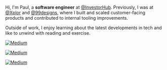 
Hi, I'm Paul, a **software engineer** at [@InvestorHub](https://github.com/FreshXYZ). Previously, I was at [@Xplor](https://github.com/xplor) and [@99designs](https://github.com/99designs), where I built and scaled customer-facing products and contributed to internal tooling improvements.

Outside of work, I enjoy learning about the latest developments in tech and like to unwind with reading and exercise.

[<img alt="Medium" src="https://img.shields.io/badge/LinkedIn-%23000000.svg?&style=for-the-badge&logo=LinkedIn&logoColor=white" />](https://linkedin.com/in/plle)

<!--- [<img alt="LinkedIn" src="https://img.shields.io/badge/LinkedIn-%230E76A8.svg?&style=for-the-badge&logo=LinkedIn&logoColor=white" />](https://linkedin.com/in/plle) -->
<!--- [<img alt="Substack" src="https://img.shields.io/badge/Substack-230E76A8.svg?&style=for-the-badge&logo=Substack&logoColor=white" />](https://newsletter.uncracked.dev) -->

[<img alt="Medium" src="https://img.shields.io/badge/Substack-%23000000.svg?&style=for-the-badge&logo=Substack&logoColor=white" />](https://newsletter.uncracked.dev)

[<img alt="Medium" src="https://img.shields.io/badge/Medium-%23000000.svg?&style=for-the-badge&logo=Medium&logoColor=white" />](https://medium.com/@paulzer01)

<!--- [<img alt="X" src="https://img.shields.io/badge/Twitter-1DA1F2?style=for-the-badge&logo=twitter&logoColor=white" />](https://x.com/ispaulle) -->
